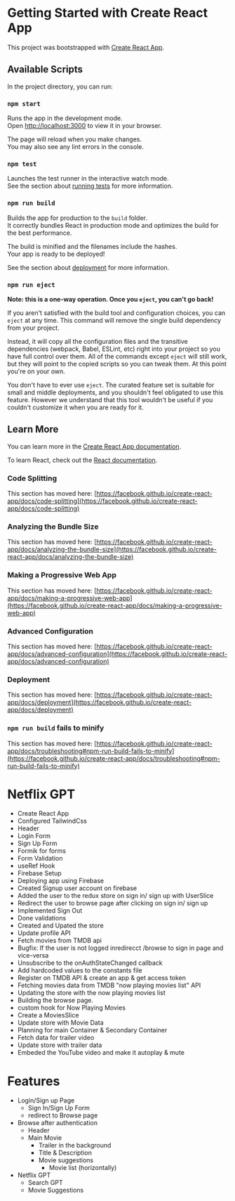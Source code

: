 # Getting Started with Create React App

This project was bootstrapped with [Create React App](https://github.com/facebook/create-react-app).

## Available Scripts

In the project directory, you can run:

### `npm start`

Runs the app in the development mode.\
Open [http://localhost:3000](http://localhost:3000) to view it in your browser.

The page will reload when you make changes.\
You may also see any lint errors in the console.

### `npm test`

Launches the test runner in the interactive watch mode.\
See the section about [running tests](https://facebook.github.io/create-react-app/docs/running-tests) for more information.

### `npm run build`

Builds the app for production to the `build` folder.\
It correctly bundles React in production mode and optimizes the build for the best performance.

The build is minified and the filenames include the hashes.\
Your app is ready to be deployed!

See the section about [deployment](https://facebook.github.io/create-react-app/docs/deployment) for more information.

### `npm run eject`

**Note: this is a one-way operation. Once you `eject`, you can't go back!**

If you aren't satisfied with the build tool and configuration choices, you can `eject` at any time. This command will remove the single build dependency from your project.

Instead, it will copy all the configuration files and the transitive dependencies (webpack, Babel, ESLint, etc) right into your project so you have full control over them. All of the commands except `eject` will still work, but they will point to the copied scripts so you can tweak them. At this point you're on your own.

You don't have to ever use `eject`. The curated feature set is suitable for small and middle deployments, and you shouldn't feel obligated to use this feature. However we understand that this tool wouldn't be useful if you couldn't customize it when you are ready for it.

## Learn More

You can learn more in the [Create React App documentation](https://facebook.github.io/create-react-app/docs/getting-started).

To learn React, check out the [React documentation](https://reactjs.org/).

### Code Splitting

This section has moved here: [https://facebook.github.io/create-react-app/docs/code-splitting](https://facebook.github.io/create-react-app/docs/code-splitting)

### Analyzing the Bundle Size

This section has moved here: [https://facebook.github.io/create-react-app/docs/analyzing-the-bundle-size](https://facebook.github.io/create-react-app/docs/analyzing-the-bundle-size)

### Making a Progressive Web App

This section has moved here: [https://facebook.github.io/create-react-app/docs/making-a-progressive-web-app](https://facebook.github.io/create-react-app/docs/making-a-progressive-web-app)

### Advanced Configuration

This section has moved here: [https://facebook.github.io/create-react-app/docs/advanced-configuration](https://facebook.github.io/create-react-app/docs/advanced-configuration)

### Deployment

This section has moved here: [https://facebook.github.io/create-react-app/docs/deployment](https://facebook.github.io/create-react-app/docs/deployment)

### `npm run build` fails to minify

This section has moved here: [https://facebook.github.io/create-react-app/docs/troubleshooting#npm-run-build-fails-to-minify](https://facebook.github.io/create-react-app/docs/troubleshooting#npm-run-build-fails-to-minify)


# Netflix GPT 
- Create React App
- Configured TailwindCss
- Header
- Login Form
- Sign Up Form
- Formik for forms
- Form Validation
- useRef Hook
- Firebase Setup
- Deploying app using Firebase
- Created Signup user account on firebase
- Added the user to the redux store on sign in/ sign up with UserSlice
- Redirect the user to browse page after clicking on sign in/ sign up
- Implemented Sign Out
- Done validations
- Created and Upated the store
- Update profile API
- Fetch movies from TMDB api 
- Bugfix: If the user is not logged inredirecct /browse to sign in page and vice-versa
- Unsubscribe to the onAuthStateChanged callback
- Add hardcoded values to the constants file
- Register on TMDB API & create an app & get access token
- Fetching movies data from TMDB "now playing movies list" API
- Updating the store with the now playing movies list
- Building the browse page.
- custom hook for Now Playing Movies
- Create a MoviesSlice
- Update store with Movie Data
- Planning for main Container & Secondary Container
- Fetch data for trailer video
- Update store with trailer data
- Embeded the YouTube video and make it autoplay & mute



# Features 
- Login/Sign up Page
    - Sign In/Sign Up Form
    - redirect to Browse page
- Browse after authentication
    - Header
    - Main Movie
        - Trailer in the background
        - Title & Description
        - Movie suggestions
            - Movie list (horizontally)
- Netflix GPT
    - Search GPT
    - Movie Suggestions